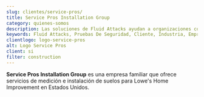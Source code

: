 ```yaml
---
slug: clientes/service-pros/
title: Service Pros Installation Group
category: quienes-somos
description: Las soluciones de Fluid Attacks ayudan a organizaciones como Service Pros a identificar vulnerabilidades de seguridad en sus sistemas y gestionar sus superficies de ataque.
keywords: Fluid Attacks, Pruebas De Seguridad, Cliente, Industria, Empresa, Organizacion, Pentesting, Hacking Etico, Service Pros
clientlogo: logo-service-pros
alt: Logo Service Pros
client: si
filter: construction
---
```


**Service Pros Installation Group** es una empresa familiar
que ofrece servicios de medición e instalación de suelos
para Lowe's Home Improvement en Estados Unidos.
